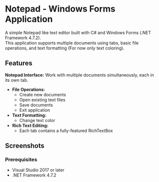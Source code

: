 # Notepad - Windows Forms Application

A simple Notepad like text editor built with C# and Windows Forms (.NET Framework 4.7.2).  
This application supports multiple documents using tabs, basic file operations, and text formatting (For now only text coloring).

## Features

 **Notepad Interface:** Work with multiple documents simultaneously, each in its own tab.
- **File Operations:**  
  - Create new documents  
  - Open existing text files  
  - Save documents  
  - Exit application
- **Text Formatting:**   
  - Change text color
- **Rich Text Editing:**  
  - Each tab contains a fully-featured RichTextBox

## Screenshots

### Prerequisites

- Visual Studio 2017 or later
- .NET Framework 4.7.2

